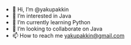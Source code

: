 - 👋 Hi, I’m @yakupakkin
- 👀 I’m interested in Java
- 🌱 I’m currently learning Python
- 💞️ I’m looking to collaborate on Java
- 📫 How to reach me yakupakkin@gmail.com

<!---
yakupakkin/yakupakkin is a ✨ special ✨ repository because its `README.md` (this file) appears on your GitHub profile.
You can click the Preview link to take a look at your changes.
--->
